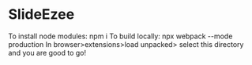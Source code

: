 # SlideEzee
To install node modules: npm i
To build locally: npx webpack --mode production
In browser>extensions>load unpacked> select this directory and you are good to go!
